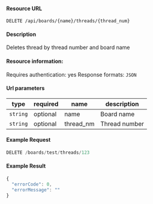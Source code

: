 #### Resource URL
`DELETE /api/boards/{name}/threads/{thread_num}`

#### Description
  Deletes thread by thread number and board name

#### Resource information:
  Requires authentication: yes
  Response formats: `JSON`

#### Url parameters
| type     | required | name                 | description
|----------|----------|----------------------|-------------
| `string` | optional | name                 | Board name
| `string` | optional | thread_nm            | Thread number


#### Example Request
```javascript
DELETE /boards/test/threads/123
```

#### Example Result
```javascript
{
  "errorCode": 0,
  "errorMessage": ""
}
```